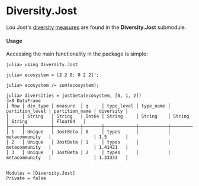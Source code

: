 # Diversity.Jost

Lou Jost's
[diversity](http://dx.doi.org/10.1111/j.2006.0030-1299.14714.x)
[measures](http://www.esajournals.org/doi/abs/10.1890/06-1736.1) are
found in the **Diversity.Jost** submodule.

#### Usage

Accessing the main functionality in the package is simple:

```jldoctest
julia> using Diversity.Jost

julia> ecosystem = [2 2 0; 0 2 2]';

julia> ecosystem /= sum(ecosystem);

julia> diversities = jostbeta(ecosystem, [0, 1, 2])
3×8 DataFrame
│ Row │ div_type │ measure  │ q     │ type_level │ type_name │ partition_level │ partition_name │ diversity │
│     │ String   │ String   │ Int64 │ String     │ String    │ String          │ String         │ Float64   │
├─────┼──────────┼──────────┼───────┼────────────┼───────────┼─────────────────┼────────────────┼───────────┤
│ 1   │ Unique   │ JostBeta │ 0     │ types      │           │ metacommunity   │                │ 1.5       │
│ 2   │ Unique   │ JostBeta │ 1     │ types      │           │ metacommunity   │                │ 1.41421   │
│ 3   │ Unique   │ JostBeta │ 2     │ types      │           │ metacommunity   │                │ 1.33333   │
```

```@contents
```

```@autodocs
Modules = [Diversity.Jost]
Private = false
```

```@index
```
